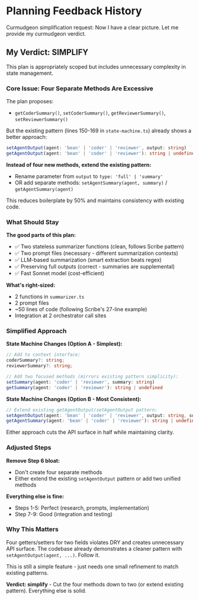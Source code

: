 # Planning Feedback History

Curmudgeon simplification request: Now I have a clear picture. Let me provide my curmudgeon verdict.

## My Verdict: **SIMPLIFY**

This plan is appropriately scoped but includes unnecessary complexity in state management.

### Core Issue: Four Separate Methods Are Excessive

The plan proposes:
- `getCoderSummary()`, `setCoderSummary()`, `getReviewerSummary()`, `setReviewerSummary()`

But the existing pattern (lines 150-169 in `state-machine.ts`) already shows a better approach:
```typescript
setAgentOutput(agent: 'bean' | 'coder' | 'reviewer', output: string)
getAgentOutput(agent: 'bean' | 'coder' | 'reviewer'): string | undefined
```

**Instead of four new methods, extend the existing pattern:**
- Rename parameter from `output` to `type: 'full' | 'summary'` 
- OR add separate methods: `setAgentSummary(agent, summary)` / `getAgentSummary(agent)`

This reduces boilerplate by 50% and maintains consistency with existing code.

### What Should Stay

**The good parts of this plan:**
- ✅ Two stateless summarizer functions (clean, follows Scribe pattern)
- ✅ Two prompt files (necessary - different summarization contexts)
- ✅ LLM-based summarization (smart extraction beats regex)
- ✅ Preserving full outputs (correct - summaries are supplemental)
- ✅ Fast Sonnet model (cost-efficient)

**What's right-sized:**
- 2 functions in `summarizer.ts`
- 2 prompt files
- ~50 lines of code (following Scribe's 27-line example)
- Integration at 2 orchestrator call sites

### Simplified Approach

**State Machine Changes (Option A - Simplest):**
```typescript
// Add to context interface:
coderSummary?: string;
reviewerSummary?: string;

// Add two focused methods (mirrors existing pattern simplicity):
setSummary(agent: 'coder' | 'reviewer', summary: string)
getSummary(agent: 'coder' | 'reviewer'): string | undefined
```

**State Machine Changes (Option B - Most Consistent):**
```typescript
// Extend existing getAgentOutput/setAgentOutput pattern:
setAgentOutput(agent: 'bean' | 'coder' | 'reviewer', output: string, summary?: string)
getAgentSummary(agent: 'bean' | 'coder' | 'reviewer'): string | undefined
```

Either approach cuts the API surface in half while maintaining clarity.

### Adjusted Steps

**Remove Step 6 bloat:**
- Don't create four separate methods
- Either extend the existing `setAgentOutput` pattern or add two unified methods

**Everything else is fine:**
- Steps 1-5: Perfect (research, prompts, implementation)
- Step 7-9: Good (integration and testing)

### Why This Matters

Four getters/setters for two fields violates DRY and creates unnecessary API surface. The codebase already demonstrates a cleaner pattern with `setAgentOutput(agent, ...)`. Follow it.

This is still a simple feature - just needs one small refinement to match existing patterns.

**Verdict: simplify** - Cut the four methods down to two (or extend existing pattern). Everything else is solid.